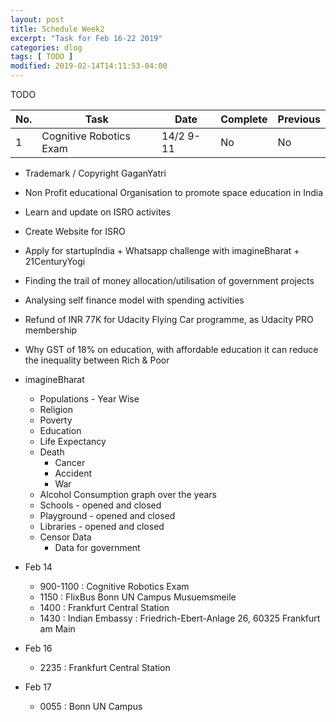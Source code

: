 ```yaml
---
layout: post
title: Schedule Week2
excerpt: "Task for Feb 16-22 2019"
categories: dlog
tags: [ TODO ]
modified: 2019-02-14T14:11:53-04:00
---
```



TODO

| No. | Task | Date | Complete | Previous |
|-------|-------|-------|-------|-------|  
| 1 | Cognitive Robotics Exam | 14/2 9-11 | No |  No |


* Trademark / Copyright GaganYatri
* Non Profit educational Organisation to promote space education in India
* Learn and update on ISRO activites
* Create Website for ISRO
* Apply for startupIndia + Whatsapp challenge with imagineBharat + 21CenturyYogi
* Finding the trail of money allocation/utilisation of government projects
* Analysing self finance model with spending activities
* Refund of INR 77K for Udacity Flying Car programme, as Udacity PRO membership
* Why GST of 18% on education, with affordable education it can reduce the inequality between Rich & Poor
* imagineBharat
  * Populations - Year Wise
  * Religion
  * Poverty
  * Education
  * Life Expectancy
  * Death
    * Cancer
    * Accident
    * War
  * Alcohol Consumption graph over the years
  * Schools - opened and closed
  * Playground - opened and closed
  * Libraries - opened and closed
  * Censor Data
    * Data for government


* Feb 14
  * 900-1100 : Cognitive Robotics Exam
  * 1150 : FlixBus Bonn UN Campus Musuemsmeile
  * 1400 : Frankfurt Central Station
  * 1430 : Indian Embassy : Friedrich-Ebert-Anlage 26, 60325 Frankfurt am Main
* Feb 16
  * 2235 : Frankfurt Central Station
* Feb 17
  * 0055 : Bonn UN Campus
